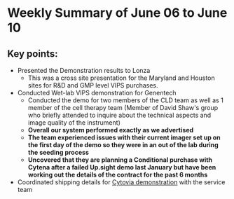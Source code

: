 # Weekly Summary of June 06 to June 10

## Key points:
- Presented the Demonstration results to Lonza
  - This was a cross site presentation for the Maryland and Houston sites for R&D and GMP level VIPS purchases.
- Conducted Wet-lab VIPS demonstration for Genentech
  - Conducted the demo for two members of the CLD team as well as 1 member of the cell therapy team (Member of David Shaw's group who briefly attended to inquire about the technical aspects and image quality of the instrument)
  - **Overall our system performed exactly as we advertised**
  - **The team experienced issues with their current imager set up on the first day of the demo so they were in an out of the lab during the seeding process**
  - **Uncovered that they are planning a Conditional purchase with Cytena after a failed Up.sight demo last January but have been working out the details of the contract for the past 6 months**
- Coordinated shipping details for [Cytovia demonstration](https://advancedinstruments.lightning.force.com/lightning/r/Demo__c/a3l4x000001qaPdAAI/view) with the service team
